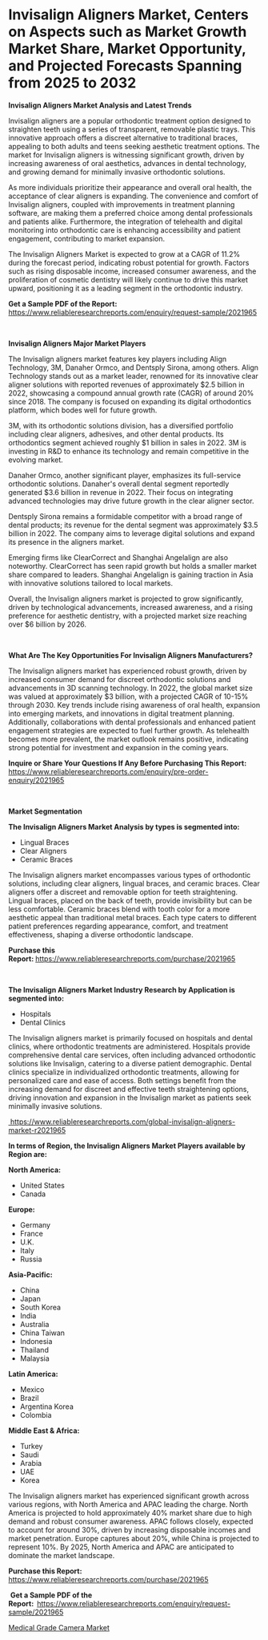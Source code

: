 <p><h1>Invisalign Aligners Market, Centers on Aspects such as Market Growth Market Share, Market Opportunity, and Projected Forecasts Spanning from 2025 to 2032</h1></p><p><strong>Invisalign Aligners Market Analysis and Latest Trends</strong></p>
<p><p>Invisalign aligners are a popular orthodontic treatment option designed to straighten teeth using a series of transparent, removable plastic trays. This innovative approach offers a discreet alternative to traditional braces, appealing to both adults and teens seeking aesthetic treatment options. The market for Invisalign aligners is witnessing significant growth, driven by increasing awareness of oral aesthetics, advances in dental technology, and growing demand for minimally invasive orthodontic solutions.</p><p>As more individuals prioritize their appearance and overall oral health, the acceptance of clear aligners is expanding. The convenience and comfort of Invisalign aligners, coupled with improvements in treatment planning software, are making them a preferred choice among dental professionals and patients alike. Furthermore, the integration of telehealth and digital monitoring into orthodontic care is enhancing accessibility and patient engagement, contributing to market expansion. </p><p>The Invisalign Aligners Market is expected to grow at a CAGR of 11.2% during the forecast period, indicating robust potential for growth. Factors such as rising disposable income, increased consumer awareness, and the proliferation of cosmetic dentistry will likely continue to drive this market upward, positioning it as a leading segment in the orthodontic industry.</p></p>
<p><strong>Get a Sample PDF of the Report:&nbsp;</strong> <a href="https://www.reliableresearchreports.com/enquiry/request-sample/2021965?utm_campaign=3322&utm_medium=2&utm_source=Github&utm_content=ia&utm_term=29032025&utm_id=invisalign-aligners">https://www.reliableresearchreports.com/enquiry/request-sample/2021965</a></p>
<p>&nbsp;</p>
<p><strong>Invisalign Aligners Major Market Players</strong></p>
<p><p>The Invisalign aligners market features key players including Align Technology, 3M, Danaher Ormco, and Dentsply Sirona, among others. Align Technology stands out as a market leader, renowned for its innovative clear aligner solutions with reported revenues of approximately $2.5 billion in 2022, showcasing a compound annual growth rate (CAGR) of around 20% since 2018. The company is focused on expanding its digital orthodontics platform, which bodes well for future growth.</p><p>3M, with its orthodontic solutions division, has a diversified portfolio including clear aligners, adhesives, and other dental products. Its orthodontics segment achieved roughly $1 billion in sales in 2022. 3M is investing in R&D to enhance its technology and remain competitive in the evolving market.</p><p>Danaher Ormco, another significant player, emphasizes its full-service orthodontic solutions. Danaher's overall dental segment reportedly generated $3.6 billion in revenue in 2022. Their focus on integrating advanced technologies may drive future growth in the clear aligner sector.</p><p>Dentsply Sirona remains a formidable competitor with a broad range of dental products; its revenue for the dental segment was approximately $3.5 billion in 2022. The company aims to leverage digital solutions and expand its presence in the aligners market.</p><p>Emerging firms like ClearCorrect and Shanghai Angelalign are also noteworthy. ClearCorrect has seen rapid growth but holds a smaller market share compared to leaders. Shanghai Angelalign is gaining traction in Asia with innovative solutions tailored to local markets. </p><p>Overall, the Invisalign aligners market is projected to grow significantly, driven by technological advancements, increased awareness, and a rising preference for aesthetic dentistry, with a projected market size reaching over $6 billion by 2026.</p></p>
<p>&nbsp;</p>
<p><strong>What Are The Key Opportunities For Invisalign Aligners Manufacturers?</strong></p>
<p><p>The Invisalign aligners market has experienced robust growth, driven by increased consumer demand for discreet orthodontic solutions and advancements in 3D scanning technology. In 2022, the global market size was valued at approximately $3 billion, with a projected CAGR of 10-15% through 2030. Key trends include rising awareness of oral health, expansion into emerging markets, and innovations in digital treatment planning. Additionally, collaborations with dental professionals and enhanced patient engagement strategies are expected to fuel further growth. As telehealth becomes more prevalent, the market outlook remains positive, indicating strong potential for investment and expansion in the coming years.</p></p>
<p><strong>Inquire or Share Your Questions If Any Before Purchasing This Report:</strong> <a href="https://www.reliableresearchreports.com/enquiry/pre-order-enquiry/2021965?utm_campaign=3322&utm_medium=2&utm_source=Github&utm_content=ia&utm_term=29032025&utm_id=invisalign-aligners">https://www.reliableresearchreports.com/enquiry/pre-order-enquiry/2021965</a></p>
<p>&nbsp;</p>
<p><strong>Market Segmentation</strong></p>
<p><strong>The Invisalign Aligners Market Analysis by types is segmented into:</strong></p>
<p><ul><li>Lingual Braces</li><li>Clear Aligners</li><li>Ceramic Braces</li></ul></p>
<p><p>The Invisalign aligners market encompasses various types of orthodontic solutions, including clear aligners, lingual braces, and ceramic braces. Clear aligners offer a discreet and removable option for teeth straightening. Lingual braces, placed on the back of teeth, provide invisibility but can be less comfortable. Ceramic braces blend with tooth color for a more aesthetic appeal than traditional metal braces. Each type caters to different patient preferences regarding appearance, comfort, and treatment effectiveness, shaping a diverse orthodontic landscape.</p></p>
<p><strong>Purchase this Report:&nbsp;</strong><a href="https://www.reliableresearchreports.com/purchase/2021965?utm_campaign=3322&utm_medium=2&utm_source=Github&utm_content=ia&utm_term=29032025&utm_id=invisalign-aligners">https://www.reliableresearchreports.com/purchase/2021965</a></p>
<p>&nbsp;</p>
<p><strong>The Invisalign Aligners Market Industry Research by Application is segmented into:</strong></p>
<p><ul><li>Hospitals</li><li>Dental Clinics</li></ul></p>
<p><p>The Invisalign aligners market is primarily focused on hospitals and dental clinics, where orthodontic treatments are administered. Hospitals provide comprehensive dental care services, often including advanced orthodontic solutions like Invisalign, catering to a diverse patient demographic. Dental clinics specialize in individualized orthodontic treatments, allowing for personalized care and ease of access. Both settings benefit from the increasing demand for discreet and effective teeth straightening options, driving innovation and expansion in the Invisalign market as patients seek minimally invasive solutions.</p></p>
<p><a href="https://www.reliableresearchreports.com/global-invisalign-aligners-market-r2021965?utm_campaign=3322&utm_medium=2&utm_source=Github&utm_content=ia&utm_term=29032025&utm_id=invisalign-aligners">&nbsp;https://www.reliableresearchreports.com/global-invisalign-aligners-market-r2021965</a></p>
<p><strong>In terms of Region, the Invisalign Aligners Market Players available by Region are:</strong></p>
<p>
    <p> <strong> North America: </strong>
        <ul>
            <li>United States</li>
            <li>Canada</li>
        </ul>
        </p> 
    <p> <strong> Europe: </strong>
        <ul>
            <li>Germany</li>
            <li>France</li>
            <li>U.K.</li>
            <li>Italy</li>
            <li>Russia</li>
        </ul>
        </p> 
    <p> <strong> Asia-Pacific: </strong>
        <ul>
            <li>China</li>
            <li>Japan</li>
            <li>South Korea</li>
            <li>India</li>
            <li>Australia</li>
            <li>China Taiwan</li>
            <li>Indonesia</li>
            <li>Thailand</li>
            <li>Malaysia</li>
        </ul>
        </p> 
    <p> <strong> Latin America: </strong>
        <ul>
            <li>Mexico</li>
            <li>Brazil</li>
            <li>Argentina Korea</li>
            <li>Colombia</li>
        </ul>
        </p> 
    <p> <strong> Middle East & Africa: </strong>
        <ul>
            <li>Turkey</li>
            <li>Saudi</li>
            <li>Arabia</li>
            <li>UAE</li>
            <li>Korea</li>
        </ul>
    </p>
    </p>
<p><p>The Invisalign aligners market has experienced significant growth across various regions, with North America and APAC leading the charge. North America is projected to hold approximately 40% market share due to high demand and robust consumer awareness. APAC follows closely, expected to account for around 30%, driven by increasing disposable incomes and market penetration. Europe captures about 20%, while China is projected to represent 10%. By 2025, North America and APAC are anticipated to dominate the market landscape.</p></p>
<p><strong>Purchase this Report: </strong><a href="https://www.reliableresearchreports.com/purchase/2021965?utm_campaign=3322&utm_medium=2&utm_source=Github&utm_content=ia&utm_term=29032025&utm_id=invisalign-aligners">https://www.reliableresearchreports.com/purchase/2021965</a></p>
<p>&nbsp;<strong>Get a Sample PDF of the Report:&nbsp;&nbsp;</strong><a href="https://www.reliableresearchreports.com/enquiry/request-sample/2021965?utm_campaign=3322&utm_medium=2&utm_source=Github&utm_content=ia&utm_term=29032025&utm_id=invisalign-aligners">https://www.reliableresearchreports.com/enquiry/request-sample/2021965</a></p>
<p><strong></strong></p>
<p><p><a href="https://github.com/spoorsusama/Market-Research-Report-List-1/blob/main/medical-grade-camera-market.md?utm_campaign=3322&utm_medium=2&utm_source=Github&utm_content=ia&utm_term=29032025&utm_id=invisalign-aligners">Medical Grade Camera Market</a></p></p>